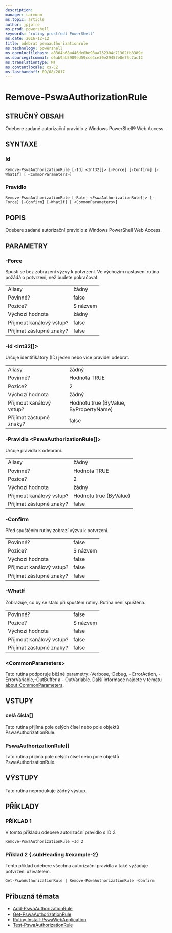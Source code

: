 ```yaml
---
description: 
manager: carmonm
ms.topic: article
author: jpjofre
ms.prod: powershell
keywords: "rutiny prostředí PowerShell"
ms.date: 2016-12-12
title: odebrat pswaauthorizationrule
ms.technology: powershell
ms.openlocfilehash: a8304b68a446de0be98aa732304c71302fb8389e
ms.sourcegitcommit: d6ab9ab5909ed59cce4ce30e29457e0e75c7ac12
ms.translationtype: MT
ms.contentlocale: cs-CZ
ms.lasthandoff: 09/08/2017
---
```

# <a name="remove-pswaauthorizationrule"></a>Remove-PswaAuthorizationRule

## <a name="synopsis"></a>STRUČNÝ OBSAH

Odebere zadané autorizační pravidlo z Windows PowerShell® Web Access.

## <a name="syntax"></a>SYNTAXE

### <a name="id"></a>Id
```
Remove-PswaAuthorizationRule [-Id] <Int32[]> [-Force] [-Confirm] [-WhatIf] [ <CommonParameters>]
```

### <a name="rule"></a>Pravidlo
```
Remove-PswaAuthorizationRule [-Rule] <PswaAuthorizationRule[]> [-Force] [-Confirm] [-WhatIf] [ <CommonParameters>]
```

## <a name="description"></a>POPIS

Odebere zadané autorizační pravidlo z Windows PowerShell Web Access.

## <a name="parameters"></a>PARAMETRY

### <a name="-force"></a>-Force

Spustí se bez zobrazení výzvy k potvrzení. Ve výchozím nastavení rutina požádá o potvrzení, než budete pokračovat.

|||  
|-|-|
| Aliasy                              | žádný                                 |
| Povinné?                            | false                                |
| Pozice?                            | S názvem                                |
| Výchozí hodnota                        | žádný                                 |
| Přijmout kanálový vstup?               | false                                |
| Přijímat zástupné znaky?          | false                                |

### <a name="-id-ltint32gt"></a>-Id &lt;Int32\[\]&gt;

Určuje identifikátory (ID) jeden nebo více pravidel odebrat.

|||  
|-|-|
| Aliasy                              | žádný                                 |
| Povinné?                            | Hodnota TRUE                                 |
| Pozice?                            | 2                                    |
| Výchozí hodnota                        | žádný                                 |
| Přijmout kanálový vstup?               | Hodnotu true (ByValue, ByPropertyName)       |
| Přijímat zástupné znaky?          | false                                |

### <a name="-rule-ltpswaauthorizationrulegt"></a>-Pravidla &lt;PswaAuthorizationRule\[\]&gt;

Určuje pravidla k odebrání.

|||  
|-|-|
| Aliasy                              | žádný                                 |
| Povinné?                            | Hodnota TRUE                                 |
| Pozice?                            | 2                                    |
| Výchozí hodnota                        | žádný                                 |
| Přijmout kanálový vstup?               | Hodnotu true (ByValue)                       |
| Přijímat zástupné znaky?          | false                                |

### <a name="-confirm"></a>-Confirm

Před spuštěním rutiny zobrazí výzvu k potvrzení.

|||  
|-|-|
| Povinné?                            | false                                |
| Pozice?                            | S názvem                                |
| Výchozí hodnota                        | false                                |
| Přijmout kanálový vstup?               | false                                |
| Přijímat zástupné znaky?          | false                                |

### <a name="-whatif"></a>-WhatIf

Zobrazuje, co by se stalo při spuštění rutiny. Rutina není spuštěna.

|||  
|-|-|
| Povinné?                            | false                                |
| Pozice?                            | S názvem                                |
| Výchozí hodnota                        | false                                |
| Přijmout kanálový vstup?               | false                                |
| Přijímat zástupné znaky?          | false                                |

### <a name="ltcommonparametersgt"></a>&lt;CommonParameters&gt;

Tato rutina podporuje běžné parametry:-Verbose,-Debug, - ErrorAction, - ErrorVariable,-OutBuffer a - OutVariable.
Další informace najdete v tématu [about_CommonParameters](http://go.microsoft.com/fwlink/p/?LinkID=113216).

## <a name="inputs"></a>VSTUPY

### <a name="int"></a>celá čísla\[\]

Tato rutina přijímá pole celých čísel nebo pole objektů PswaAuthorizationRule.

### <a name="pswaauthorizationrule"></a>PswaAuthorizationRule\[\]

Tato rutina přijímá pole celých čísel nebo pole objektů PswaAuthorizationRule.

## <a name="outputs"></a>VÝSTUPY

Tato rutina neprodukuje žádný výstup.

## <a name="examples"></a>PŘÍKLADY

### <a name="example-1"></a>PŘÍKLAD 1

V tomto příkladu odebere autorizační pravidlo s ID *2*.

```
Remove-PswaAuthorizationRule –Id 2
```

### <a name="example-2-example-2-subheading"></a>Příklad 2 {.subHeading #example-2}

Tento příklad odebere všechna autorizační pravidla a také vyžaduje potvrzení uživatelem.

```
Get-PswaAuthorizationRule | Remove-PswaAuthorizationRule -Confirm
```

## <a name="related-topics"></a>Příbuzná témata

- [Add-PswaAuthorizationRule](add-pswaauthorizationrule.md)
- [Get-PswaAuthorizationRule](get-pswaauthorizationrule.md)
- [Rutiny Install-PswaWebApplication](install-pswawebapplication.md)
- [Test-PswaAuthorizationRule](test-pswaauthorizationrule.md)

